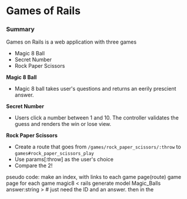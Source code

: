 # Games of Rails

### Summary
Games on Rails is a web application with three games

*  Magic 8 Ball
*  Secret Number
*  Rock Paper Scissors

__Magic 8 Ball__

*  Magic 8 ball takes user's questions and returns an eerily prescient answer.

__Secret Number__

*  Users click a number between 1 and 10. The controller validates the guess and renders the win or lose view.

__Rock Paper Scissors__

*  Create a route that goes from `/games/rock_paper_scissors/:throw` to `games#rock_paper_scissors_play`
*  Use params[:throw] as the user's choice
*  Compare the 2!


pseudo code:
  make an index, with links to each game page(route)
  game page for each game
  magic8
  < rails generate model Magic_Balls answer:string > # just need the ID and an answer.
  then in the
